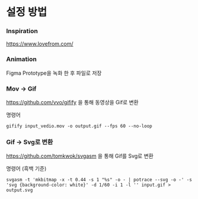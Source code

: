 # 설정 방법

### Inspiration

https://www.lovefrom.com/

### Animation

Figma Prototype을 녹화 한 후 파일로 저장

### Mov -> Gif

https://github.com/vvo/gifify 을 통해 동영상을 Gif로 변환

명령어

`gifify input_vedio.mov -o output.gif --fps 60 --no-loop`

### Gif -> Svg로 변환

https://github.com/tomkwok/svgasm 을 통해 Gif를 Svg로 변환

명령어 (흑백 기준)

`svgasm -t 'mkbitmap -x -t 0.44 -s 1 "%s" -o - | potrace --svg -o -' -s 'svg {background-color: white}' -d 1/60 -i 1 -l '' input.gif > output.svg`
